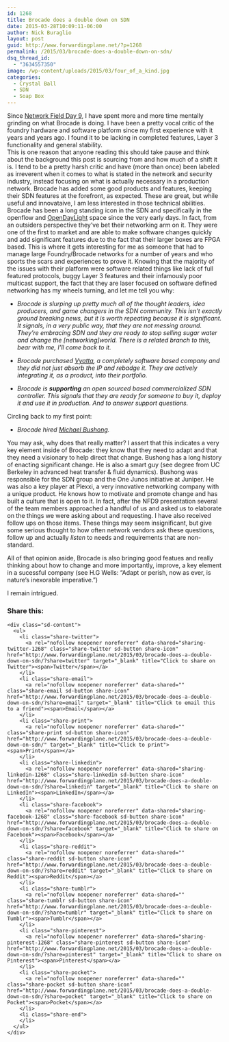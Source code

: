 ```yaml
---
id: 1268
title: Brocade does a double down on SDN
date: 2015-03-28T10:09:11-06:00
author: Nick Buraglio
layout: post
guid: http://www.forwardingplane.net/?p=1268
permalink: /2015/03/brocade-does-a-double-down-on-sdn/
dsq_thread_id:
  - "3634557350"
image: /wp-content/uploads/2015/03/four_of_a_kind.jpg
categories:
  - Crystal Ball
  - SDN
  - Soap Box
---
```

Since [Network Field Day 9](http://techfieldday.com/event/nfd9/), I have spent more and more time mentally grinding on what Brocade is doing. I have been a pretty vocal critic of the foundry hardware and software platform since my first experience with it years and years ago. I found it to be lacking in completed features, Layer 3 functionality and general stability.  
This is one reason that anyone reading this should take pause and think about the background this post is sourcing from and how much of a shift it is. I tend to be a pretty harsh critic and have (more than once) been labeled as irreverent when it comes to what is stated in the network and security industry, instead focusing on what is actually necessary in a production network. Brocade has added some good products and features, keeping their SDN features at the forefront, as expected. These are great, but while useful and innovataive, I am less interested in those technical abilities. Brocade has been a long standing icon in the SDN and specifically in the openflow and [OpenDayLight](http://www.opendaylight.org) space since the very early days. In fact, from an outsiders perspective they&#8217;ve bet their networking arm on it. They were one of the first to market and are able to make software changes quickly and add significant features due to the fact that their larger boxes are FPGA based. This is where it gets interesting for me as someone that had to manage large Foundry/Brocade networks for a number of years and who sports the scars and experiences to prove it. Knowing that the majority of the issues with their platform were software related things like lack of full featured protocols, buggy Layer 3 features and their infamously poor multicast support, the fact that they are laser focused on software defined networking has my wheels turning, and let me tell you why:

  * _Brocade is slurping up pretty much all of the thought leaders, idea producers, and game changers in the SDN community. This isn&#8217;t exactly ground breaking news, but it is worth repeating because it is significant. It signals, in a very public way, that they are not messing around. They&#8217;re embracing SDN and they are ready to stop selling sugar water and change the [networking]world. There is a related branch to this, bear with me, I&#8217;ll come back to it._

  * _Brocade purchased [Vyatta](http://www.brocade.com/launch/vyatta/), a completely software based company and they did not just absorb the IP and rebadge it. They are actively integrating it, as a product, into their portfolio._

  * _Brocade is **supporting** an open sourced based commercialized SDN controller. This signals that they are ready for someone to buy it, deploy it and use it in production. And to answer support questions._

Circling back to my first point:

  * _Brocade hired [Michael Bushong](https://www.linkedin.com/in/michaelbushong)._

You may ask, why does that really matter? I assert that this indicates a very key element inside of Brocade: they know that they need to adapt and that they need a visionary to help direct that change. Bushong has a long history of enacting significant change. He is also a smart guy (see degree from UC Berkeley in advanced heat transfer & fluid dynamics). Bushong was responsible for the SDN group and the One Junos initiative at Juniper. He was also a key player at Plexxi, a very innovative networking company with a unique product. He knows how to motivate and promote change and has built a culture that is open to it. In fact, after the NFD9 presentation several of the team members approached a handful of us and asked us to elaborate on the things we were asking about and requesting. I have also received follow ups on those items. These things may seem insignificant, but give some serious thought to how often network vendors ask these questions, follow up and actually _listen_ to needs and requirements that are non-standard.

All of that opinion aside, Brocade is also bringing good featues and really thinking about how to change and more importantly, improve, a key element in a sucessful company (see H.G Wells: &#8220;Adapt or perish, now as ever, is nature&#8217;s inexorable imperative.&#8221;)

I remain intrigued.

<div class="sharedaddy sd-sharing-enabled">
  <div class="robots-nocontent sd-block sd-social sd-social-icon-text sd-sharing">
    <h3 class="sd-title">
      Share this:
    </h3>
    
    <div class="sd-content">
      <ul>
        <li class="share-twitter">
          <a rel="nofollow noopener noreferrer" data-shared="sharing-twitter-1268" class="share-twitter sd-button share-icon" href="http://www.forwardingplane.net/2015/03/brocade-does-a-double-down-on-sdn/?share=twitter" target="_blank" title="Click to share on Twitter"><span>Twitter</span></a>
        </li>
        <li class="share-email">
          <a rel="nofollow noopener noreferrer" data-shared="" class="share-email sd-button share-icon" href="http://www.forwardingplane.net/2015/03/brocade-does-a-double-down-on-sdn/?share=email" target="_blank" title="Click to email this to a friend"><span>Email</span></a>
        </li>
        <li class="share-print">
          <a rel="nofollow noopener noreferrer" data-shared="" class="share-print sd-button share-icon" href="http://www.forwardingplane.net/2015/03/brocade-does-a-double-down-on-sdn/" target="_blank" title="Click to print"><span>Print</span></a>
        </li>
        <li class="share-linkedin">
          <a rel="nofollow noopener noreferrer" data-shared="sharing-linkedin-1268" class="share-linkedin sd-button share-icon" href="http://www.forwardingplane.net/2015/03/brocade-does-a-double-down-on-sdn/?share=linkedin" target="_blank" title="Click to share on LinkedIn"><span>LinkedIn</span></a>
        </li>
        <li class="share-facebook">
          <a rel="nofollow noopener noreferrer" data-shared="sharing-facebook-1268" class="share-facebook sd-button share-icon" href="http://www.forwardingplane.net/2015/03/brocade-does-a-double-down-on-sdn/?share=facebook" target="_blank" title="Click to share on Facebook"><span>Facebook</span></a>
        </li>
        <li class="share-reddit">
          <a rel="nofollow noopener noreferrer" data-shared="" class="share-reddit sd-button share-icon" href="http://www.forwardingplane.net/2015/03/brocade-does-a-double-down-on-sdn/?share=reddit" target="_blank" title="Click to share on Reddit"><span>Reddit</span></a>
        </li>
        <li class="share-tumblr">
          <a rel="nofollow noopener noreferrer" data-shared="" class="share-tumblr sd-button share-icon" href="http://www.forwardingplane.net/2015/03/brocade-does-a-double-down-on-sdn/?share=tumblr" target="_blank" title="Click to share on Tumblr"><span>Tumblr</span></a>
        </li>
        <li class="share-pinterest">
          <a rel="nofollow noopener noreferrer" data-shared="sharing-pinterest-1268" class="share-pinterest sd-button share-icon" href="http://www.forwardingplane.net/2015/03/brocade-does-a-double-down-on-sdn/?share=pinterest" target="_blank" title="Click to share on Pinterest"><span>Pinterest</span></a>
        </li>
        <li class="share-pocket">
          <a rel="nofollow noopener noreferrer" data-shared="" class="share-pocket sd-button share-icon" href="http://www.forwardingplane.net/2015/03/brocade-does-a-double-down-on-sdn/?share=pocket" target="_blank" title="Click to share on Pocket"><span>Pocket</span></a>
        </li>
        <li class="share-end">
        </li>
      </ul>
    </div>
  </div>
</div>